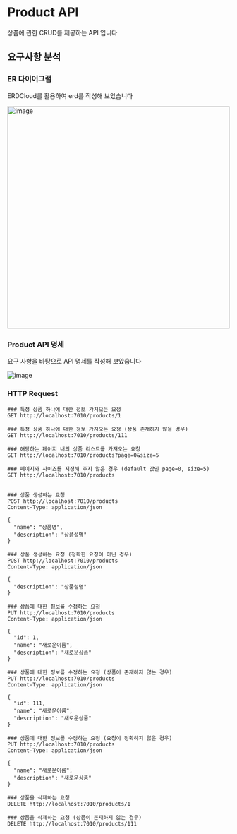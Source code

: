 # Product API

상품에 관한 CRUD를 제공하는 API 입니다

## 요구사항 분석

### ER 다이어그램

ERDCloud를 활용하여 erd를 작성해 보았습니다

<img width="504" alt="image" src="https://github.com/dduneon/whatap-labs-task-product/assets/84072084/66b56d2b-e53d-4c70-934b-fc2ddf490710">

<br>

### Product API 명세

요구 사항을 바탕으로 API 명세를 작성해 보았습니다

![image](https://github.com/dduneon/whatap-labs-task-product/assets/84072084/fc5fcfb0-2ad8-4c4f-bceb-cb38d4f973d3)


### HTTP Request

```http
### 특정 상품 하나에 대한 정보 가져오는 요청
GET http://localhost:7010/products/1

### 특정 상품 하나에 대한 정보 가져오는 요청 (상품 존재하지 않을 경우)
GET http://localhost:7010/products/111

### 해당하는 페이지 내의 상품 리스트를 가져오는 요청
GET http://localhost:7010/products?page=0&size=5

### 페이지와 사이즈를 지정해 주지 않은 경우 (default 값인 page=0, size=5)
GET http://localhost:7010/products


### 상품 생성하는 요청
POST http://localhost:7010/products
Content-Type: application/json

{
  "name": "상품명",
  "description": "상품설명"
}

### 상품 생성하는 요청 (정확한 요청이 아닌 경우)
POST http://localhost:7010/products
Content-Type: application/json

{
  "description": "상품설명"
}

### 상품에 대한 정보를 수정하는 요청
PUT http://localhost:7010/products
Content-Type: application/json

{
  "id": 1,
  "name": "새로운이름",
  "description": "새로운상품"
}

### 상품에 대한 정보를 수정하는 요청 (상품이 존재하지 않는 경우)
PUT http://localhost:7010/products
Content-Type: application/json

{
  "id": 111,
  "name": "새로운이름",
  "description": "새로운상품"
}

### 상품에 대한 정보를 수정하는 요청 (요청이 정확하지 않은 경우)
PUT http://localhost:7010/products
Content-Type: application/json

{
  "name": "새로운이름",
  "description": "새로운상품"
}

### 상품을 삭제하는 요청
DELETE http://localhost:7010/products/1

### 상품을 삭제하는 요청 (상품이 존재하지 않는 경우)
DELETE http://localhost:7010/products/111
```
